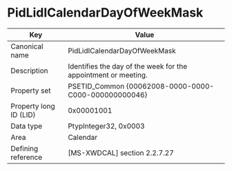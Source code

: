 # PidLidICalendarDayOfWeekMask

| Key | Value |
|---|---|
| Canonical name | PidLidICalendarDayOfWeekMask |
| Description | Identifies the day of the week for the appointment or meeting. |
| Property set | PSETID_Common {00062008-0000-0000-C000-000000000046} |
| Property long ID (LID) | 0x00001001 |
| Data type | PtypInteger32, 0x0003 |
| Area | Calendar |
| Defining reference | [MS-XWDCAL] section 2.2.7.27 |

